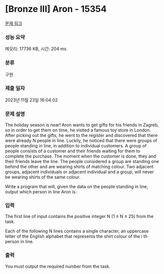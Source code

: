 # [Bronze III] Aron - 15354 

[문제 링크](https://www.acmicpc.net/problem/15354) 

### 성능 요약

메모리: 17736 KB, 시간: 204 ms

### 분류

구현

### 제출 일자

2023년 11월 23일 16:04:02

### 문제 설명

<p>The holiday season is near! Aron wants to get gifts for his friends in Zagreb, so in order to get them on time, he visited a famous toy store in London. After picking out the gifts, he went to the register and discovered that there were already N people in line. Luckily, he noticed that there were groups of people standing in line, in addition to individual customers. A group of people consists of a customer and their friends waiting for them to complete the purchase. The moment when the customer is done, they and their friends leave the line. The people considered a group are standing one behind the other and are wearing shirts of matching colour. Two adjacent groups, adjacent individuals or adjacent individual and a group, will never be wearing shirts of the same colour.</p>

<p>Write a program that will, given the data on the people standing in line, output which person in line Aron is.</p>

### 입력 

 <p>The first line of input contains the positive integer N (1 ≤ N ≤ 25) from the task.</p>

<p>Each of the following N lines contains a single character, an uppercase letter of the English alphabet that represents the shirt colour of the i th person in line.</p>

### 출력 

 <p>You must output the required number from the task.</p>

